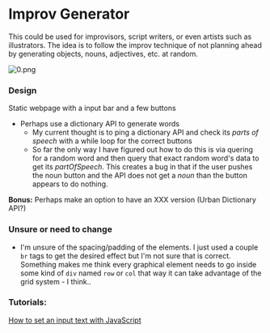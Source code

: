 # Improv Generator

This could be used for improvisors, script writers, or even artists such as illustrators. The idea is to follow the improv technique of not planning ahead by generating objects, nouns, adjectives, etc. at random.

![0.png](/improv_generator/0.png)



### Design

Static webpage with a input bar and a few buttons

- Perhaps use a dictionary API to generate words
  - My current thought is to ping a dictionary API and check its *parts of speech* with a while loop for the correct buttons
  - So far the only way I have figured out how to do this is via quering for a random word and then query that exact random word's data to get its *partOfSpeech*. This creates a bug in that if the user pushes the noun button and the API does not get a *noun* than the button appears to do nothing.



**Bonus:** Perhaps make an option to have an XXX version (Urban Dictionary API?)



### Unsure or need to change

- I'm unsure of the spacing/padding of the elements. I just used a couple <code>br</code> tags to get the desired effect but I'm not sure that is correct. Something makes me think every graphical element needs to go inside some kind of <code>div</code> named <code>row</code> or <code>col</code> that way it can take advantage of the grid system - I think..



### Tutorials:

[How to set an input text with JavaScript ](https://www.youtube.com/watch?v=AfRHl3soLDg)

